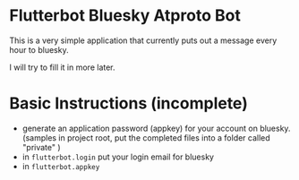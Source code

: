 # Flutterbot Bluesky Atproto Bot

This is a very simple application that currently puts out a message every hour to bluesky.

I will try to fill it in more later.


# Basic Instructions (incomplete)

- generate an application password (appkey) for your account on bluesky. (samples in project root, put the completed files into a folder called "private" )
- in `flutterbot.login` put your login email for bluesky
- in `flutterbot.appkey` 

